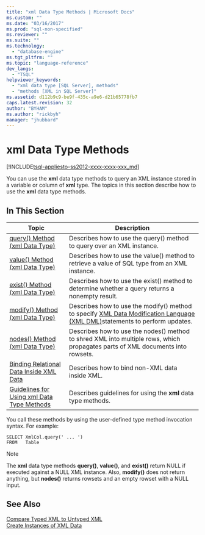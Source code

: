 ```yaml
---
title: "xml Data Type Methods | Microsoft Docs"
ms.custom: ""
ms.date: "03/16/2017"
ms.prod: "sql-non-specified"
ms.reviewer: ""
ms.suite: ""
ms.technology: 
  - "database-engine"
ms.tgt_pltfrm: ""
ms.topic: "language-reference"
dev_langs: 
  - "TSQL"
helpviewer_keywords: 
  - "xml data type [SQL Server], methods"
  - "methods [XML in SQL Server]"
ms.assetid: d112b9c9-be9f-435c-a9e6-d21b65778fb7
caps.latest.revision: 32
author: "BYHAM"
ms.author: "rickbyh"
manager: "jhubbard"
---
```

# xml Data Type Methods
[!INCLUDE[tsql-appliesto-ss2012-xxxx-xxxx-xxx_md](../../includes/tsql-appliesto-ss2012-xxxx-xxxx-xxx-md.md)]

  You can use the **xml** data type methods to query an XML instance stored in a variable or column of **xml** type. The topics in this section describe how to use the **xml** data type methods.  
  
## In This Section  
  
|Topic|Description|  
|-----------|-----------------|  
|[query&#40;&#41; Method &#40;xml Data Type&#41;](../../t-sql/xml/query-method-xml-data-type.md)|Describes how to use the query() method to query over an XML instance.|  
|[value&#40;&#41; Method &#40;xml Data Type&#41;](../../t-sql/xml/value-method-xml-data-type.md)|Describes how to use the value() method to retrieve a value of SQL type from an XML instance.|  
|[exist&#40;&#41; Method &#40;xml Data Type&#41;](../../t-sql/xml/exist-method-xml-data-type.md)|Describes how to use the exist() method to determine whether a query returns a nonempty result.|  
|[modify&#40;&#41; Method &#40;xml Data Type&#41;](../../t-sql/xml/modify-method-xml-data-type.md)|Describes how to use the modify() method to specify [XML Data Modification Language &#40;XML DML&#41;](../../t-sql/xml/xml-data-modification-language-xml-dml.md)statements to perform updates.|  
|[nodes&#40;&#41; Method &#40;xml Data Type&#41;](../../t-sql/xml/nodes-method-xml-data-type.md)|Describes how to use the nodes() method to shred XML into multiple rows, which propagates parts of XML documents into rowsets.|  
|[Binding Relational Data Inside XML Data](../../t-sql/xml/binding-relational-data-inside-xml-data.md)|Describes how to bind non-XML data inside XML.|  
|[Guidelines for Using xml Data Type Methods](../../t-sql/xml/guidelines-for-using-xml-data-type-methods.md)|Describes guidelines for using the **xml** data type methods.|  
  
 You call these methods by using the user-defined type method invocation syntax. For example:  
  
```  
SELECT XmlCol.query(' ... ')  
FROM   Table  
```  
  
> [!NOTE]  
>  The **xml** data type methods **query()**, **value()**, and **exist()** return NULL if executed against a NULL XML instance. Also, **modify()** does not return anything, but **nodes()** returns rowsets and an empty rowset with a NULL input.  
  
## See Also  
 [Compare Typed XML to Untyped XML](../../relational-databases/xml/compare-typed-xml-to-untyped-xml.md)   
 [Create Instances of XML Data](../../relational-databases/xml/create-instances-of-xml-data.md)  
  
  